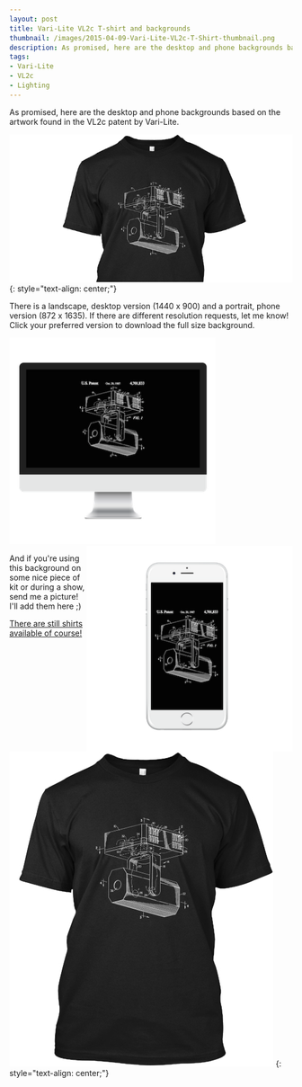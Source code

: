 ```yaml
---
layout: post
title: Vari-Lite VL2c T-shirt and backgrounds
thumbnail: /images/2015-04-09-Vari-Lite-VL2c-T-Shirt-thumbnail.png
description: As promised, here are the desktop and phone backgrounds based on the artwork found in the VL2c patent by Vari-Lite.
tags:
- Vari-Lite
- VL2c
- Lighting
---
```


As promised, here are the desktop and phone backgrounds based on the artwork found in the VL2c patent by Vari-Lite.  

![VL2c T-shirt](/images/2015-04-09-Vari-Lite-VL2c-T-Shirt-3.jpg)
{: style="text-align: center;"}
<!--more-->

There is a landscape, desktop version (1440 x 900) and a portrait, phone version (872 x 1635). If there are different resolution requests, let me know!   
Click your preferred version to download the full size background.


<a href="/images/2015-04-09-Vari-Lite-VL2c-T-Shirt-1.jpg" download="VL2c_background.jpg" title="Vl2c Background" onclick="ga('send', 'event', 'image', 'click', 'desktop_1440_900');">
    <img src="/images/2015-04-09-Vari-Lite-VL2c-T-Shirt-5.png" alt="VL2c Background" width="367">
</a>
<a href="/images/2015-04-09-Vari-Lite-VL2c-T-Shirt-2.jpg" download="VL2c_background.jpg" title="Vl2c Background" onclick="ga('send', 'event', 'image', 'click', 'mobile_872_1635');">
    <img src="/images/2015-04-09-Vari-Lite-VL2c-T-Shirt-4.png" alt="VL2c Background" width="367" style="float: right">
</a>


And if you're using this background on some nice piece of kit or during a show, send me a picture! I'll add them here ;)  

[There are still shirts available of course!](http://teespring.com/varilite_vl2c)

[![VL2c T-shirt](/images/2015-04-09-Vari-Lite-VL2c-T-Shirt-6.jpg)](http://teespring.com/varilite_vl2c)
{: style="text-align: center;"}